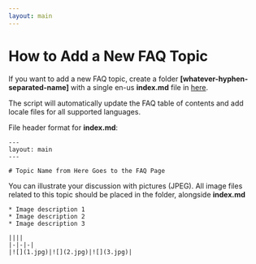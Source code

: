 ```yaml
---
layout: main
---
```


# How to Add a New FAQ Topic

If you want to add a new FAQ topic, create a folder **[whatever-hyphen-separated-name]** with a single en-us **index.md** file in [here](https://github.com/foobnix/LibreraReader/tree/master/docs/faq).

The script will automatically update the FAQ table of contents and add locale files for all supported languages.

File header format for **index.md**:

```
---
layout: main
---

# Topic Name from Here Goes to the FAQ Page
```

You can illustrate your discussion with pictures (JPEG). All image files related to this topic should be placed in the folder, alongside **index.md**

```
* Image description 1
* Image description 2
* Image description 3

||||
|-|-|-|
|![](1.jpg)|![](2.jpg)|![](3.jpg)|
```
